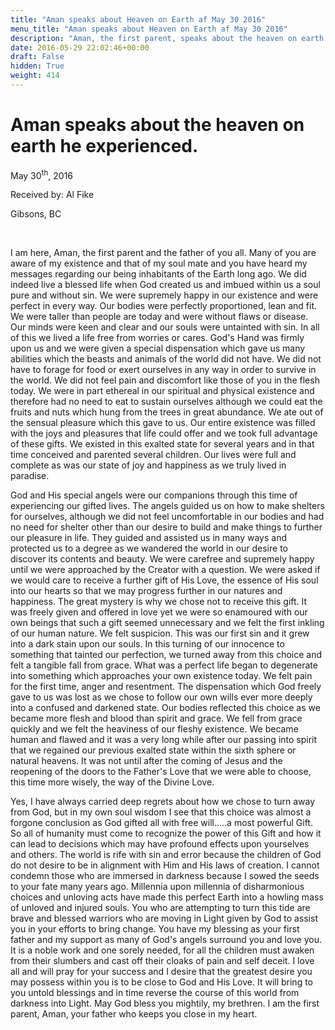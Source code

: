 ```yaml
---
title: "Aman speaks about Heaven on Earth af May 30 2016"
menu_title: "Aman speaks about Heaven on Earth af May 30 2016"
description: "Aman, the first parent, speaks about the heaven on earth he experienced before the fall from Grace. Aman is also known as Adam."
date: 2016-05-29 22:02:46+00:00
draft: False
hidden: True
weight: 414
---
```

# Aman speaks about the heaven on earth he experienced.

May 30<sup>th</sup>, 2016

Received by: Al Fike

Gibsons, BC

 

I am here, Aman, the first parent and the father of you all. Many of you are aware of my existence and that of my soul mate and you have heard my messages regarding our being inhabitants of the Earth long ago. We did indeed live a blessed life when God created us and imbued within us a soul pure and without sin. We were supremely happy in our existence and were perfect in every way. Our bodies were perfectly proportioned, lean and fit. We were taller than people  are today and were without flaws or disease. Our minds were keen and clear and our souls were untainted with sin. In all of this we lived a life free from worries or cares. God's Hand was firmly upon us and we were given a special dispensation which gave us many abilities which the beasts and animals of the world did not have. We did not have to forage for food or exert ourselves in any way in order to survive in the world. We did not feel pain and discomfort like those of you in the flesh today. We were in part ethereal in our spiritual and physical existence and therefore had no need to eat to sustain ourselves although we could eat the fruits and nuts which hung from the trees in great abundance. We ate out of the sensual pleasure which this gave to us. Our entire existence was filled with the joys and pleasures that life could offer and we took full advantage of these gifts. We existed in this exalted state for several years and in that time conceived and parented several children. Our lives were full and complete as was our state of joy and happiness as we truly lived in paradise. 

God and His special angels were our companions through this time of experiencing our gifted lives. The angels guided us on how to make shelters for ourselves, although we did not feel uncomfortable in our bodies and had no need for shelter other than our desire to build and make things to further our pleasure in life. They guided and assisted us in many ways and protected us to a degree as we wandered the world in our desire to discover its contents and beauty. We were carefree and supremely happy until we were approached by the Creator with a question. We were asked if we would care to receive a further gift of His Love, the essence of His soul into our hearts so that we may progress further in our natures and happiness. The great mystery is why we chose not to receive this gift. It was freely given and offered in love yet we were so enamoured with our own beings that such a gift seemed unnecessary and we felt the first inkling of our human nature. We felt suspicion. This was our first sin and it grew into a dark stain upon our souls. In this turning of our innocence to something that tainted our perfection, we turned away from this choice and felt a tangible fall from grace. What was a perfect life began to degenerate into something which approaches your own existence today. We felt pain for the first time, anger and resentment. The dispensation which God freely gave to us was lost as we chose to follow our own wills ever more deeply into a confused and darkened state. Our bodies reflected this choice as we became more flesh and blood than spirit and grace. We fell from grace quickly and we felt the heaviness of our fleshy existence. We became human and flawed and it was a very long while after our passing into spirit that we regained our previous exalted state within the sixth sphere or natural heavens. It was not until after the coming of Jesus and the reopening of the doors to the Father's Love that we were able to choose, this time more wisely, the way of the Divine Love. 

Yes, I have always carried deep regrets about how we chose to turn away from God, but in my own soul wisdom I see that this choice was almost a forgone conclusion as God gifted all with free will.....a most powerful Gift. So all of humanity must come to recognize the power of this Gift and how it can lead to decisions which may have profound effects upon yourselves and others. The world is rife with sin and error because the children of God do not desire to be in alignment with Him and His laws of creation. I cannot condemn those who are immersed in darkness because I sowed the seeds to your fate many years ago. Millennia upon millennia of disharmonious choices and unloving acts have made this perfect Earth into a howling mass of unloved and injured souls. You who are attempting to turn this tide are brave and blessed warriors who are moving in Light given by God to assist you in your efforts to bring change. You have my blessing as your first father and my support as many of God's angels surround you and love you. It is a noble work and one sorely needed, for all the children must awaken from their slumbers and cast off their cloaks of pain and self deceit. I love all and will pray for your success and I desire that the greatest desire you may possess within you is to be close to God and His Love. It will bring to you untold blessings and in time reverse the course of this world from darkness into Light. May God bless you mightily, my brethren. I am the first parent, Aman, your father who keeps you close in my heart.

